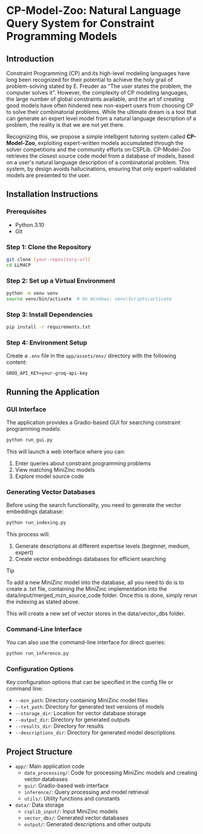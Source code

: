 # CP-Model-Zoo:  Natural Language Query System for Constraint Programming Models

## Introduction

Constraint Programming (CP) and its high-level modeling languages have long been recognized for their potential to achieve the holy grail of problem-solving stated by E. Freuder as "The user states the problem, the computer solves it". 
However, the complexity of CP modeling languages, the large number of global constraints available, and the art of creating good models have often hindered new non-expert users from choosing CP to solve their combinatorial problems.
While the ultimate dream is a tool that can generate an expert level model from a natural language description of a problem, the reality is that we are not yet there.

Recognizing this, we propose a simple intelligent tutoring system called **CP-Model-Zoo**, exploiting expert-written models accumulated through the solver competitions and the community efforts on CSPLib.
CP-Model-Zoo retrieves the closest source code model from a database of models, based on a user's natural language description of a combinatorial problem. 
This system, by design avoids hallucinations, ensuring that only expert-validated models are presented to the user.

## Installation Instructions

### Prerequisites

- Python 3.10 
- Git

### Step 1: Clone the Repository

```bash
git clone [your-repository-url]
cd LLM4CP
```

### Step 2: Set up a Virtual Environment

```bash
python -m venv venv
source venv/bin/activate  # On Windows: venv\Scripts\activate
```

### Step 3: Install Dependencies

```bash
pip install -r requirements.txt
```

### Step 4: Environment Setup

Create a `.env` file in the `app/assets/env/` directory with the following content:

```
GROQ_API_KEY=your-groq-api-key
```

## Running the Application

### GUI Interface

The application provides a Gradio-based GUI for searching constraint programming models:

```bash
python run_gui.py
```

This will launch a web interface where you can:
1. Enter queries about constraint programming problems
2. View matching MiniZinc models
3. Explore model source code

### Generating Vector Databases

Before using the search functionality, you need to generate the vector embeddings database:

```bash
python run_indexing.py
```

This process will:
1. Generate descriptions at different expertise levels (beginner, medium, expert)
2. Create vector embeddings databases for efficient searching

>[!TIP]
> To add a new MiniZinc model into the database, all you need to do is to create a <the name of the problem>.txt file, containing the MiniZinc implementation into the data/input/merged_mzn_source_code folder. 
> Once this is done, simply rerun the indexing as stated above. 
> 
> This will create a new set of vector stores in the data/vector_dbs folder.

### Command-Line Interface

You can also use the command-line interface for direct queries:

```bash
python run_inference.py
```

### Configuration Options

Key configuration options that can be specified in the config file or command line:

- `--mzn_path`: Directory containing MiniZinc model files
- `--txt_path`: Directory for generated text versions of models
- `--storage_dir`: Location for vector database storage
- `--output_dir`: Directory for generated outputs
- `--results_dir`: Directory for results
- `--descriptions_dir`: Directory for generated model descriptions

## Project Structure

- `app/`: Main application code
  - `data_processing/`: Code for processing MiniZinc models and creating vector databases
  - `gui/`: Gradio-based web interface
  - `inference/`: Query processing and model retrieval
  - `utils/`: Utility functions and constants
- `data/`: Data storage
  - `csplib_input/`: Input MiniZinc models
  - `vector_dbs/`: Generated vector databases
  - `output/`: Generated descriptions and other outputs
